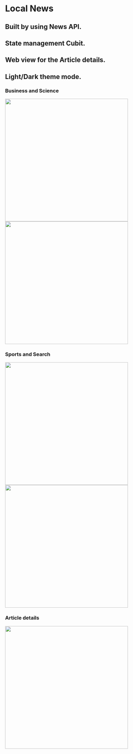 # Local News
## Built by using News API.
## State management Cubit.
## Web view for the Article details.
## Light/Dark theme mode.

### Business and Science
<img src="screenshots/one.jpg" width="400"> <img src="screenshots/two.jpg" width="400">
### Sports and Search
<img src="screenshots/three.jpg" width="400"> <img src="screenshots/four.jpg" width="400">
### Article details
<img src="screenshots/five.jpg" width="400">
